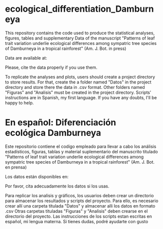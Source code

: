# ecological_differentiation_Damburneya
This repository contains the code used to produce the statistical analyses, figures, tables and supplementary Data of the manuscript "Patterns of leaf trait variation underlie ecological differences among sympatric tree species of Damburneya in a tropical rainforest" (Am. J. Bot. in press)

Data are available at:


Please, cite the data properly if you use them.

To replicate the analyses and plots, users should create a project directory to store results. 
For that, create the a folder named "Datos" in the project directory and store there the data in .csv format.
Other folders named "Figuras" and "Analisis" must be created in the project directory.
Scripts' instructions are in Spanish, my first language.
If you have any doubts, I'll be happy to help.


# En español: Diferenciación ecológica Damburneya

Este repositorio contiene el codigo empleado para llevar a cabo los análisis estadísticos, figuras, tablas y material suplementario del manuscrito titulado 
"Patterns of leaf trait variation underlie ecological differences among sympatric tree species of Damburneya in a tropical rainforest" (Am. J. Bot. en prensa)

Los datos están disponibles en: 

Por favor, cita adecuadamente los datos si los usas.

Para replicar los analisis y gráficos, los usuarios deben crear un directorio para almacenar los resultados y scripts del proyecto.
Para ello, es necesario crear allí una carpeta titulada "Datos" y almacenar alli los datos en formato .csv
Otras carpetas tituladas "Figuras" y "Analisis" deben crearse en el directorio del proyecto.
Las instrucciones de los scripts estan escritas en español, mi lengua materna.
Si tienes dudas, podré ayudarte con gusto










